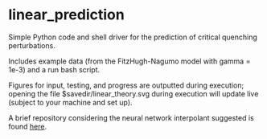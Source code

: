 # linear_prediction
Simple Python code and shell driver for the prediction of critical quenching perturbations.

Includes example data (from the FitzHugh-Nagumo model with gamma = 1e-3) and a run bash script.

Figures for input, testing, and progress are outputted during execution; opening the file $savedir/linear_theory.svg during execution will update live (subject to your machine and set up).

A brief repository considering the neural network interpolant suggested is found [here](https://github.com/cmarcotte/nn_interpolant).
